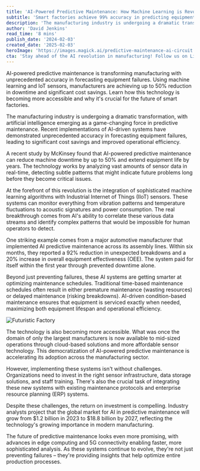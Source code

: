 ```yaml
---
title: 'AI-Powered Predictive Maintenance: How Machine Learning is Revolutionizing Manufacturing'
subtitle: 'Smart factories achieve 99% accuracy in predicting equipment failures'
description: 'The manufacturing industry is undergoing a dramatic transformation, with artificial intelligence emerging as a game-changing force in predictive maintenance. Recent implementations of AI-driven systems have demonstrated unprecedented accuracy in forecasting equipment failures, leading to significant cost savings and improved operational efficiency.'
author: 'David Jenkins'
read_time: '8 mins'
publish_date: '2024-02-03'
created_date: '2025-02-03'
heroImage: 'https://images.magick.ai/predictive-maintenance-ai-circuit.jpg'
cta: 'Stay ahead of the AI revolution in manufacturing! Follow us on LinkedIn for daily insights into how artificial intelligence is transforming industries and creating new opportunities for business growth.'
---
```


AI-powered predictive maintenance is transforming manufacturing with unprecedented accuracy in forecasting equipment failures. Using machine learning and IoT sensors, manufacturers are achieving up to 50% reduction in downtime and significant cost savings. Learn how this technology is becoming more accessible and why it's crucial for the future of smart factories.

The manufacturing industry is undergoing a dramatic transformation, with artificial intelligence emerging as a game-changing force in predictive maintenance. Recent implementations of AI-driven systems have demonstrated unprecedented accuracy in forecasting equipment failures, leading to significant cost savings and improved operational efficiency.

A recent study by McKinsey found that AI-powered predictive maintenance can reduce machine downtime by up to 50% and extend equipment life by years. The technology works by analyzing vast amounts of sensor data in real-time, detecting subtle patterns that might indicate future problems long before they become critical issues.

At the forefront of this revolution is the integration of sophisticated machine learning algorithms with Industrial Internet of Things (IIoT) sensors. These systems can monitor everything from vibration patterns and temperature fluctuations to acoustic signatures and power consumption. The real breakthrough comes from AI's ability to correlate these various data streams and identify complex patterns that would be impossible for human operators to detect.

One striking example comes from a major automotive manufacturer that implemented AI predictive maintenance across its assembly lines. Within six months, they reported a 92% reduction in unexpected breakdowns and a 20% increase in overall equipment effectiveness (OEE). The system paid for itself within the first year through prevented downtime alone.

Beyond just preventing failures, these AI systems are getting smarter at optimizing maintenance schedules. Traditional time-based maintenance schedules often result in either premature maintenance (wasting resources) or delayed maintenance (risking breakdowns). AI-driven condition-based maintenance ensures that equipment is serviced exactly when needed, maximizing both equipment lifespan and operational efficiency.

![Futuristic Factory](https://i.magick.ai/PIXE/1738611456939_magick_img.webp)

The technology is also becoming more accessible. What was once the domain of only the largest manufacturers is now available to mid-sized operations through cloud-based solutions and more affordable sensor technology. This democratization of AI-powered predictive maintenance is accelerating its adoption across the manufacturing sector.

However, implementing these systems isn't without challenges. Organizations need to invest in the right sensor infrastructure, data storage solutions, and staff training. There's also the crucial task of integrating these new systems with existing maintenance protocols and enterprise resource planning (ERP) systems.

Despite these challenges, the return on investment is compelling. Industry analysts project that the global market for AI in predictive maintenance will grow from $1.2 billion in 2023 to $18.8 billion by 2027, reflecting the technology's growing importance in modern manufacturing.

The future of predictive maintenance looks even more promising, with advances in edge computing and 5G connectivity enabling faster, more sophisticated analysis. As these systems continue to evolve, they're not just preventing failures – they're providing insights that help optimize entire production processes.